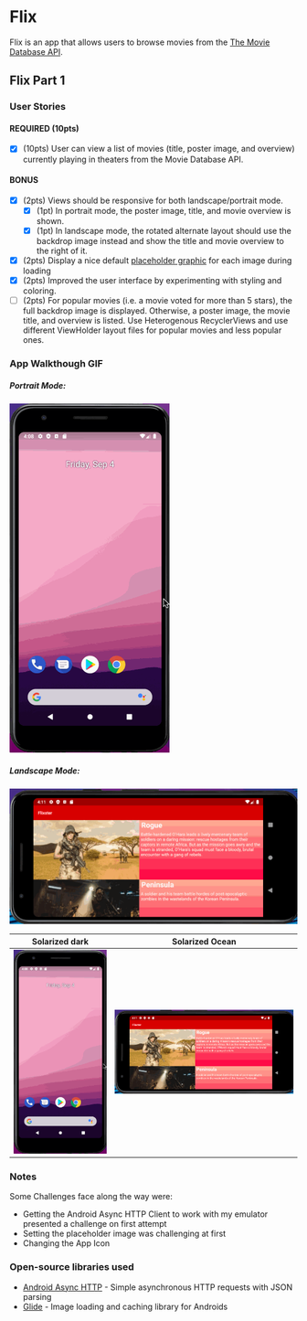 # Flix
Flix is an app that allows users to browse movies from the [The Movie Database API](http://docs.themoviedb.apiary.io/#).

## Flix Part 1

### User Stories

#### REQUIRED (10pts)
- [x] (10pts) User can view a list of movies (title, poster image, and overview) currently playing in theaters from the Movie Database API.

#### BONUS
- [x] (2pts) Views should be responsive for both landscape/portrait mode.
   - [x] (1pt) In portrait mode, the poster image, title, and movie overview is shown.
   - [x] (1pt) In landscape mode, the rotated alternate layout should use the backdrop image instead and show the title and movie overview to the right of it.

- [x] (2pts) Display a nice default [placeholder graphic](https://guides.codepath.org/android/Displaying-Images-with-the-Glide-Library#advanced-usage) for each image during loading
- [x] (2pts) Improved the user interface by experimenting with styling and coloring.
- [ ] (2pts) For popular movies (i.e. a movie voted for more than 5 stars), the full backdrop image is displayed. Otherwise, a poster image, the movie title, and overview is listed. Use Heterogenous RecyclerViews and use different ViewHolder layout files for popular movies and less popular ones.

### App Walkthough GIF

##### Portrait Mode:
<img src='FlixWalkthrough1.gif' title='Video Walkthrough Portrait Mode' width='' alt='Video Walkthrough Portrait Mode' />

##### Landscape Mode:
<img src='FlixWalkthrough2.gif' title='Video Walkthrough Landscape Mode' width='' alt='Video Landscape Mode' />

Solarized dark             |  Solarized Ocean
:-------------------------:|:-------------------------:
<img src='FlixWalkthrough1.gif' title='Video Walkthrough Portrait Mode' width='' alt='Video Walkthrough Portrait Mode' /> |  <img src='FlixWalkthrough2.gif' title='Video Walkthrough Landscape Mode' width='' alt='Video Landscape Mode' />


### Notes
Some Challenges face along the way were:
* Getting the Android Async HTTP Client to work with my emulator presented a challenge on first attempt
* Setting the placeholder image was challenging at first
* Changing the App Icon

### Open-source libraries used

- [Android Async HTTP](https://github.com/codepath/CPAsyncHttpClient) - Simple asynchronous HTTP requests with JSON parsing
- [Glide](https://github.com/bumptech/glide) - Image loading and caching library for Androids
